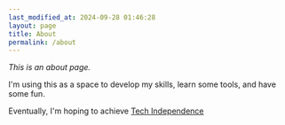 ```yaml
---
last_modified_at: 2024-09-28 01:46:28
layout: page
title: About
permalink: /about
---
```


*This is an about page.*

I'm using this as a space to develop my skills, learn some tools, and have some fun. 

Eventually, I'm hoping to achieve [Tech Independence](https://sive.rs/ti)
